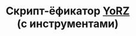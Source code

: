 <h1 align="center">Скрипт-ёфикатор <a href="https://github.com/zapeko/YoRZ">YoRZ</a></br>(с инструментами)</h1>
